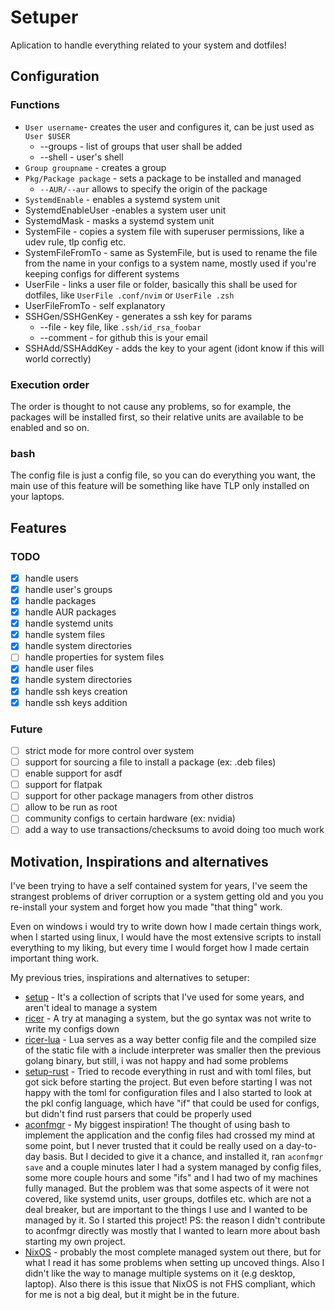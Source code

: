 # Setuper

Aplication to handle everything related to your system and dotfiles!

## Configuration

### Functions

- `User username`- creates the user and configures it, can be just used as `User $USER`
    - --groups - list of groups that user shall be added
    - --shell - user's shell
- `Group groupname` - creates a group
- `Pkg/Package package` - sets a package to be installed and managed
    - `--AUR/--aur` allows to specify the origin of the package
- `SystemdEnable` - enables a systemd system unit
- SystemdEnableUser -enables a system user unit
- SystemdMask - masks a systemd system unit
- SystemFile - copies a system file with superuser permissions, like a udev rule, tlp config etc.
- SystemFileFromTo - same as SystemFile, but is used to rename the file from the name in your configs to a system name, mostly used if you're keeping configs for different systems
- UserFile - links a user file or folder, basically this shall be used for dotfiles, like `UserFile .conf/nvim` or `UserFile .zsh`
- UserFileFromTo - self explanatory
- SSHGen/SSHGenKey - generates a ssh key for params
    - --file - key file, like `.ssh/id_rsa_foobar`
    - --comment - for github this is your email
- SSHAdd/SSHAddKey - adds the key to your agent (idont know if this will world correctly)

### Execution order

The order is thought to not cause any problems, so for example, the packages will be installed first, so their relative units are available to be enabled and so on.

<!-- TODO: put order here -->

### bash

The config file is just a config file, so you can do everything you want, the main use of this feature will be something like have TLP only installed on your laptops.

## Features

### TODO
- [X] handle users
- [X] handle user's groups
- [X] handle packages
- [X] handle AUR packages
- [X] handle systemd units
- [X] handle system files
- [X] handle system directories
- [ ] handle properties for system files
- [X] handle user files
- [X] handle system directories
- [X] handle ssh keys creation
- [X] handle ssh keys addition

### Future

- [ ] strict mode for more control over system
- [ ] support for sourcing a file to install a package (ex: .deb files)
- [ ] enable support for asdf
- [ ] support for flatpak
- [ ] support for other package managers from other distros
- [ ] allow to be run as root
- [ ] community configs to certain hardware (ex: nvidia)
- [ ] add a way to use transactions/checksums to avoid doing too much work

## Motivation, Inspirations and alternatives

I've been trying to have a self contained system for years, I've seem the strangest problems of driver corruption or a system getting old and you you re-install your system and forget how you made "that thing" work.

Even on windows i would try to write down how I made certain things work, when I started using linux, I would have the most extensive scripts to install everything to my liking, but every time I would forget how I made certain important thing work.

My previous tries, inspirations and alternatives to setuper:

- [setup](https://github.com/ogabriel/setup) - It's a collection of scripts that I've used for some years, and aren't ideal to manage a system
- [ricer](https://github.com/ogabriel/ricer) - A try at managing a system, but the go syntax was not write to write my configs down
- [ricer-lua](https://github.com/ogabriel/ricer-lua) - Lua serves as a way better config file and the compiled size of the static file with a include interpreter was smaller then the previous golang binary, but still, i was not happy and had some problems
- [setup-rust](https://github.com/ogabriel/setup-rust) - Tried to recode everything in rust and with toml files, but got sick before starting the project. But even before starting I was not happy with the toml for configuration files and I also started to look at the pkl config language, which have "if" that could be used for configs, but didn't find rust parsers that could be properly used
- [aconfmgr](https://github.com/CyberShadow/aconfmgr) - My biggest inspiration! The thought of using bash to implement the application and the config files had crossed my mind at some point, but I never trusted that it could be really used on a day-to-day basis. But I decided to give it a chance, and installed it, ran `aconfmgr save` and a couple minutes later I had a system managed by config files, some more couple hours and some "ifs" and I had two of my machines fully managed. But the problem was that some aspects of it were not covered, like systemd units, user groups, dotfiles etc. which are not a deal breaker, but are important to the things I use and I wanted to be managed by it. So I started this project! PS: the reason I didn't contribute to aconfmgr directly was mostly that I wanted to learn more about bash starting my own project.
- [NixOS](https://nixos.org/) - probably the most complete managed system out there, but for what I read it has some problems when setting up uncoved things. Also I didn't like the way to manage multiple systems on it (e.g desktop, laptop). Also there is this issue that NixOS is not FHS compliant, which for me is not a big deal, but it might be in the future.
